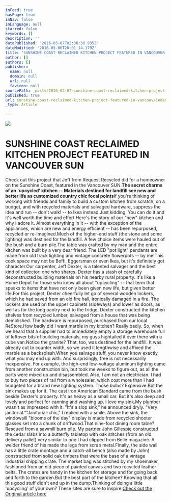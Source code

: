 ```yaml
---
inFeed: true
hasPage: true
inNav: false
inLanguage: null
starred: false
keywords: []
description: ''
datePublished: '2016-03-07T02:36:38.935Z'
dateModified: '2016-03-06T20:01:14.179Z'
title: "SUNSHINE COAST RECLAIMED KITCHEN PROJECT FEATURED IN VANCOUVER SUN Check out this project that Jeff from Request Recycled did for a homeowner on the Sunshine Coast, featured in the Vancouver SUN.The secret charms of an ‘upcycled’ kitchen –\_Materials destined for landfill see new and better life as customized country chic focal pointsIf you’re thinking of working with friends and family to build a custom kitchen from scratch, on a budget, and with recycled materials and salvaged hardware, suppress the idea and run – don’t walk! – to Ikea instead.Just kidding. You can do it and it’s well worth the time and effort.Here’s the story of our “new” kitchen and why I adore it. Almost everything in it – with the exception of the appliances, which are new and energy efficient – has been repurposed, recycled or re-imagined.Much of the higher-end stuff (the stone and some lighting) was destined for the landfill. A few choice items were hauled out of the bush and a burn pile.The table was crafted by my man and the entire kitchen was built by a very dear friend. The LED “pot light” pendants are made from old track lighting and vintage concrete flowerpots – by me!This cook space may not be Boffi, Eggersman or even Ikea, but it’s definitely got character.Our carpenter, Jeff Dexter, is a talented salvager and the best kind of collector: one who shares. Dexter has a stash of carefully deconstructed building materials on his nearby rural property. It’s like a Home Depot for those who know all about “upcycling” – that term that speaks to items that have not only been given new life, but given better life.For this project, Dexter cheerfully let go of several wooden lockers, which he had saved from an old fire hall, ironically damaged in a fire. The lockers are used on the upper cabinets (sideways) and lower as doors, as well as for the long pantry next to the fridge. Dexter constructed the kitchen shelves from recycled lumber, salvaged from a house that was being demolished. The hardware is repurposed, purchased from our local ReStore.How badly did I want marble in my kitchen? Really badly. So, when we heard that a supplier had to immediately empty a storage warehouse full of leftover bits of building materials, my guys hightailed it over there with a cube van.Notice the granite? That, too, was destined for the landfill. It was already cut to counter width, so we used it lengthwise and affixed the marble as a backsplash.When you salvage stuff, you never know exactly what you may end up with. And surprisingly, free is not necessarily inexpensive. For example, the high-end low-voltage aluminum lighting came from another construction bin, but took me weeks to figure out, as all the parts were mixed up and disassembled. Also, I am not an electrician. I had to buy two pieces of rail from a wholesaler, which cost more than I had budgeted for a brand new lighting system. Those bulbs? Expensive.But the sink makes up for it. The cast iron American Standard came from the bush beside Dexter’s property. It’s as heavy as a small car. But it’s also deep and lovely and perfect for canning and washing up. I love my sink.My plumber wasn’t as impressed with it. “It’s a slop sink,” he announced dryly. “Very janitorial.”“Janitorial-chic,” I replied with a smile. Above the sink, the windowsill “blooms of the day” display is made from recycled shooter glasses set into a chunk of driftwood.That nine-foot dining room table? Rescued from a sawmill burn pile. My partner John Gillespie constructed the cedar slabs into a butterfly tabletop with oak stitches (from an old delivery pallet) very similar to one I had clipped from Belle magazine. A welder friend of his made the legs from scrap metal.Finally, the side wall has a little crate montage and a catch-all bench (also made by John) constructed from solid oak timbers that were the base of a vintage industrial shipping crate. The market bag was stitched by my shoemaker, fashioned from an old piece of painted canvas and two recycled leather belts. The crates are handy in the kitchen for storage and for going back and forth to the garden.But the best part of the kitchen? Knowing that all this good stuff didn’t end up in the dump.Thinking of doing a little ‘upcycling’ of your own? These sites are sure to inspire:Check out the Original article here"
author: []
authors: []
publisher:
  name: null
  domain: null
  url: null
  favicon: null
sourcePath: _posts/2016-03-07-sunshine-coast-reclaimed-kitchen-project-featured-in-vancouv.md
published: true
url: sunshine-coast-reclaimed-kitchen-project-featured-in-vancouv/index.html
_type: Article

---
```

![](https://the-grid-user-content.s3-us-west-2.amazonaws.com/36634b2c-a157-421f-b90b-de8323914120.jpg)

# SUNSHINE COAST RECLAIMED KITCHEN PROJECT FEATURED IN VANCOUVER SUN  
Check out this project that Jeff from Request Recycled did for a homeowner on the Sunshine Coast, featured in the Vancouver SUN.**The secret charms of an 'upcycled' kitchen -- Materials destined for landfill see new and better life as customized country chic focal points**If you're thinking of working with friends and family to build a custom kitchen from scratch, on a budget, and with recycled materials and salvaged hardware, suppress the idea and run -- don't walk! -- to Ikea instead.Just kidding. You can do it and it's well worth the time and effort.Here's the story of our "new" kitchen and why I adore it. Almost everything in it -- with the exception of the appliances, which are new and energy efficient -- has been repurposed, recycled or re-imagined.Much of the higher-end stuff (the stone and some lighting) was destined for the landfill. A few choice items were hauled out of the bush and a burn pile.The table was crafted by my man and the entire kitchen was built by a very dear friend. The LED "pot light" pendants are made from old track lighting and vintage concrete flowerpots -- by me!This cook space may not be Boffi, Eggersman or even Ikea, but it's definitely got character.Our carpenter, Jeff Dexter, is a talented salvager and the best kind of collector: one who shares. Dexter has a stash of carefully deconstructed building materials on his nearby rural property. It's like a Home Depot for those who know all about "upcycling" -- that term that speaks to items that have not only been given new life, but given better life.For this project, Dexter cheerfully let go of several wooden lockers, which he had saved from an old fire hall, ironically damaged in a fire. The lockers are used on the upper cabinets (sideways) and lower as doors, as well as for the long pantry next to the fridge. Dexter constructed the kitchen shelves from recycled lumber, salvaged from a house that was being demolished. The hardware is repurposed, purchased from our local ReStore.How badly did I want marble in my kitchen? Really badly. So, when we heard that a supplier had to immediately empty a storage warehouse full of leftover bits of building materials, my guys hightailed it over there with a cube van.Notice the granite? That, too, was destined for the landfill. It was already cut to counter width, so we used it lengthwise and affixed the marble as a backsplash.When you salvage stuff, you never know exactly what you may end up with. And surprisingly, free is not necessarily inexpensive. For example, the high-end low-voltage aluminum lighting came from another construction bin, but took me weeks to figure out, as all the parts were mixed up and disassembled. Also, I am not an electrician. I had to buy two pieces of rail from a wholesaler, which cost more than I had budgeted for a brand new lighting system. Those bulbs? Expensive.But the sink makes up for it. The cast iron American Standard came from the bush beside Dexter's property. It's as heavy as a small car. But it's also deep and lovely and perfect for canning and washing up. I love my sink.My plumber wasn't as impressed with it. "It's a slop sink," he announced dryly. "Very janitorial.""Janitorial-chic," I replied with a smile. Above the sink, the windowsill "blooms of the day" display is made from recycled shooter glasses set into a chunk of driftwood.That nine-foot dining room table? Rescued from a sawmill burn pile. My partner John Gillespie constructed the cedar slabs into a butterfly tabletop with oak stitches (from an old delivery pallet) very similar to one I had clipped from Belle magazine. A welder friend of his made the legs from scrap metal.Finally, the side wall has a little crate montage and a catch-all bench (also made by John) constructed from solid oak timbers that were the base of a vintage industrial shipping crate. The market bag was stitched by my shoemaker, fashioned from an old piece of painted canvas and two recycled leather belts. The crates are handy in the kitchen for storage and for going back and forth to the garden.But the best part of the kitchen? Knowing that all this good stuff didn't end up in the dump.Thinking of doing a little 'upcycling' of your own? These sites are sure to inspire:[Check out the Original article here][0]

[0]: http://www.vancouversun.com/homes/secret+charms+upcycled+kitchen/6435068/story.html